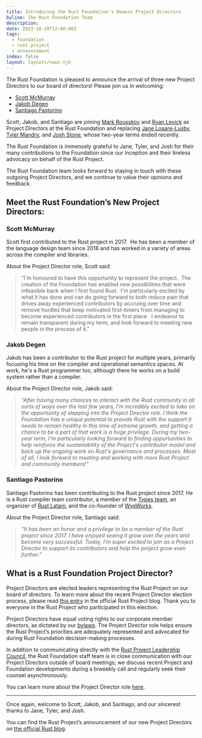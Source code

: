 ```yaml
---
title: Introducing the Rust Foundation's Newest Project Directors
byline: The Rust Foundation Team
description:
date: 2023-10-20T12:00:00Z
tags:
  - foundation
  - rust project
  - announcement
index: false
layout: layouts/news.njk
---
```

The Rust Foundation is pleased to announce the arrival of three new Project Directors to our board of directors! Please join us in welcoming:

* <a target="_blank" rel="noopener" href="https://github.com/scottmcm">Scott McMurray</a>
* <a target="_blank" rel="noopener" href="https://github.com/JakobDegen">Jakob Degen</a>
* <a target="_blank" rel="noopener" href="https://github.com/spastorino">Santiago Pastorino</a>

Scott, Jakob, and Santiago are joining <a target="_blank" rel="noopener" href="https://github.com/Mark-Simulacrum">Mark Rousskov</a> and <a target="_blank" rel="noopener" href="https://github.com/rylev">Ryan Levick</a> as Project Directors at the Rust Foundation and replacing [<u>Jane Losare-Lusby</u>](https://github.com/yaahc), [<u>Tyler Mandry</u>](https://github.com/tmandry), and [<u>Josh Stone</u>](https://github.com/cuviper), whose two-year terms ended recently.&nbsp;

The Rust Foundation is immensely grateful to Jane, Tyler, and Josh for their many contributions to the Foundation since our inception and their tireless advocacy on behalf of the Rust Project.&nbsp;

The Rust Foundation team looks forward to staying in touch with these outgoing Project Directors, and we continue to value their opinions and feedback.&nbsp;

## Meet the Rust Foundation’s New Project Directors:

### Scott McMurray

Scott first contributed to the Rust project in 2017.&nbsp; He has been a member of the language design team since 2018 and has worked in a variety of areas across the compiler and libraries.

About the Project Director role, Scott said:

> "I'm honoured to have this opportunity to represent the project.&nbsp; The creation of the Foundation has enabled new possibilities that were infeasible back when I first found Rust.&nbsp; I'm particularly excited by what it has done and can do going forward to both reduce pain that drives away experienced contributors by accruing over time and remove hurdles that keep motivated first-timers from managing to become experienced contributors in the first place.&nbsp; I endeavor to remain transparent during my term, and look forward to meeting new people in the process of it."&nbsp;

### Jakob Degen&nbsp;

Jakob has been a contributor to the Rust project for multiple years, primarily focusing his time on the compiler and operational semantics spaces. At work, he's a Rust programmer too, although there he works on a build system rather than a compiler.

About the Project Director role, Jakob said:

> *“After having many chances to interact with the Rust community in all sorts of ways over the last few years, I'm incredibly excited to take on the opportunity of stepping into the Project Director role. I think the Foundation has a unique potential to provide Rust with the support it needs to remain healthy in this time of extreme growth, and getting a chance to be a part of that work is a huge privilege. During my two-year term, I'm particularly looking forward to finding opportunities to help reinforce the sustainability of the Project's contributor model and back up the ongoing work on Rust's governance and processes. Most of all, I look forward to meeting and working with more Rust Project and community members!"*

### Santiago Pastorino

Santiago Pastorino has been contributing to the Rust project since 2017. He is a Rust compiler team contributor, a member of the [<u>Types team</u>](https://github.com/rust-lang/types-team), an organizer of [<u>Rust Latam</u>](https://www.rustlatam.org/), and the co-founder of [<u>WyeWorks</u>](https://www.wyeworks.com/).

About the Project Director role, Santiago said:

> *“It has been an honor and a privilege to be a member of the Rust project since 2017. I have enjoyed seeing it grow over the years and become very successful. Today, I’m super excited to join as a Project Director to support its contributors and help the project grow even further.”*

## What is a Rust Foundation Project Director?

Project Directors are elected leaders representing the Rust Project on our board of directors. To learn more about the recent Project Director election process, please read [<u>this entry</u>](https://blog.rust-lang.org/2023/08/30/electing-new-project-directors.html) in the official Rust Project blog. Thank you to everyone in the Rust Project who participated in this election.

Project Directors have equal voting rights to our corporate member directors, as dictated by our [<u>bylaws</u>](https://foundation.rust-lang.org/policies/bylaws/#article-iv%3A-directors). The Project Director role helps ensure the Rust Project’s priorities are adequately represented and advocated for during Rust Foundation decision-making processes.

In addition to communicating directly with the [<u>Rust Project Leadership Council</u>](https://www.rust-lang.org/governance/teams/leadership-council), the Rust Foundation staff team is in close communication with our Project Directors outside of board meetings; we discuss recent Project and Foundation developments during a biweekly call and regularly seek their counsel asynchronously.&nbsp;

You can learn more about the Project Director role [<u>here</u>](https://foundation.rust-lang.org/static/board-director-role-description.pdf).&nbsp;

---

Once again, welcome to Scott, Jakob, and Santiago, and our sincerest thanks to Jane, Tyler, and Josh.&nbsp;

You can find the Rust Project’s announcement of our new Project Directors on [<u>the official Rust blog</u>](https://blog.rust-lang.org/2023/10/19/announcing-the-new-rust-project-directors.html).&nbsp;
